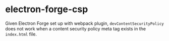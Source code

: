 # electron-forge-csp

Given Electron Forge set up with webpack plugin, `devContentSecurityPolicy` does not work when a content security policy meta tag exists in the `index.html` file.
